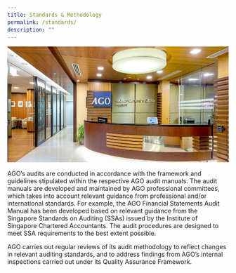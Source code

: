 ```yaml
---
title: Standards & Methodology
permalink: /standards/
description: ""
---
```

![](/images/AGOEntrance.jpg)

AGO’s audits are conducted in accordance with the framework and guidelines stipulated within the respective AGO audit manuals. The audit manuals are developed and maintained by AGO professional committees, which takes into account relevant guidance from professional and/or international standards. For example, the AGO Financial Statements Audit Manual has been developed based on relevant guidance from the Singapore Standards on Auditing (SSAs) issued by the Institute of Singapore Chartered Accountants. The audit procedures are designed to meet SSA requirements to the best extent possible.

AGO carries out regular reviews of its audit methodology to reflect changes in relevant auditing standards, and to address findings from AGO’s internal inspections carried out under its Quality Assurance Framework.